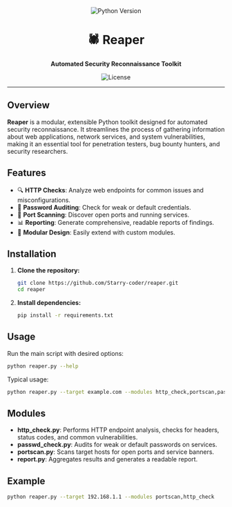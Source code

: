 <div align="center">
  <img src="https://img.shields.io/badge/python-3.10%2B-blue.svg" alt="Python Version">
  <h1>🕷️ Reaper</h1>
  <p><b>Automated Security Reconnaissance Toolkit</b></p>
  <img src="https://img.shields.io/github/license/Starry-coder/reaper" alt="License">
</div>

---

## Overview

**Reaper** is a modular, extensible Python toolkit designed for automated security reconnaissance. It streamlines the process of gathering information about web applications, network services, and system vulnerabilities, making it an essential tool for penetration testers, bug bounty hunters, and security researchers.

## Features

- 🔍 **HTTP Checks**: Analyze web endpoints for common issues and misconfigurations.
- 🔑 **Password Auditing**: Check for weak or default credentials.
- 🚪 **Port Scanning**: Discover open ports and running services.
- 📊 **Reporting**: Generate comprehensive, readable reports of findings.
- 🧩 **Modular Design**: Easily extend with custom modules.

## Installation

1. **Clone the repository:**
   ```bash
   git clone https://github.com/Starry-coder/reaper.git
   cd reaper
   ```
2. **Install dependencies:**
   ```bash
   pip install -r requirements.txt
   ```

## Usage

Run the main script with desired options:
```bash
python reaper.py --help
```

Typical usage:
```bash
python reaper.py --target example.com --modules http_check,portscan,passwd_check
```

## Modules

- **http_check.py**: Performs HTTP endpoint analysis, checks for headers, status codes, and common vulnerabilities.
- **passwd_check.py**: Audits for weak or default passwords on services.
- **portscan.py**: Scans target hosts for open ports and service banners.
- **report.py**: Aggregates results and generates a readable report.

## Example

```bash
python reaper.py --target 192.168.1.1 --modules portscan,http_check
```


